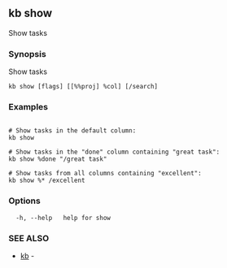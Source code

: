 ## kb show

Show tasks

### Synopsis

Show tasks

```
kb show [flags] [[%%proj] %col] [/search]
```

### Examples

```

# Show tasks in the default column:
kb show

# Show tasks in the "done" column containing "great task":
kb show %done "/great task"

# Show tasks from all columns containing "excellent":
kb show %* /excellent
```

### Options

```
  -h, --help   help for show
```

### SEE ALSO

* [kb](kb.md)	 - 

